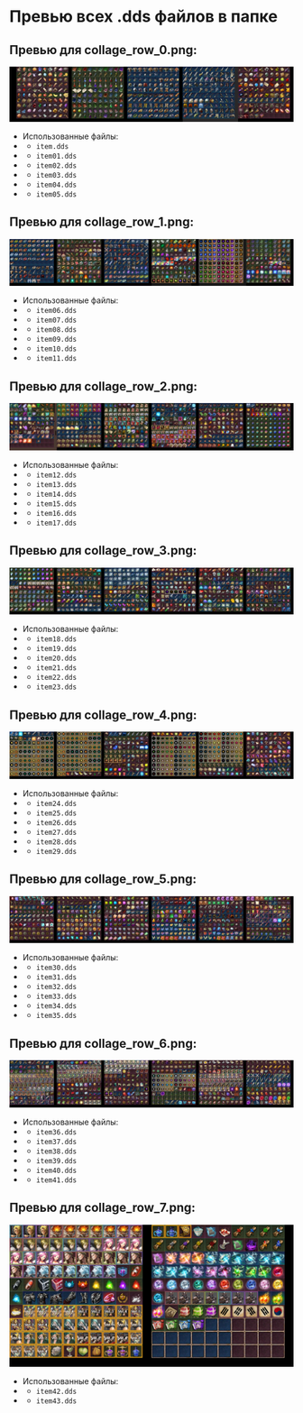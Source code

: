 # Превью всех .dds файлов в папке
## Превью для collage_row_0.png:
![collage_row_0.png](collage_row_0.png)
- Использованные файлы:
- - ``` item.dds ```
- - ``` item01.dds ```
- - ``` item02.dds ```
- - ``` item03.dds ```
- - ``` item04.dds ```
- - ``` item05.dds ```
## Превью для collage_row_1.png:
![collage_row_1.png](collage_row_1.png)
- Использованные файлы:
- - ``` item06.dds ```
- - ``` item07.dds ```
- - ``` item08.dds ```
- - ``` item09.dds ```
- - ``` item10.dds ```
- - ``` item11.dds ```
## Превью для collage_row_2.png:
![collage_row_2.png](collage_row_2.png)
- Использованные файлы:
- - ``` item12.dds ```
- - ``` item13.dds ```
- - ``` item14.dds ```
- - ``` item15.dds ```
- - ``` item16.dds ```
- - ``` item17.dds ```
## Превью для collage_row_3.png:
![collage_row_3.png](collage_row_3.png)
- Использованные файлы:
- - ``` item18.dds ```
- - ``` item19.dds ```
- - ``` item20.dds ```
- - ``` item21.dds ```
- - ``` item22.dds ```
- - ``` item23.dds ```
## Превью для collage_row_4.png:
![collage_row_4.png](collage_row_4.png)
- Использованные файлы:
- - ``` item24.dds ```
- - ``` item25.dds ```
- - ``` item26.dds ```
- - ``` item27.dds ```
- - ``` item28.dds ```
- - ``` item29.dds ```
## Превью для collage_row_5.png:
![collage_row_5.png](collage_row_5.png)
- Использованные файлы:
- - ``` item30.dds ```
- - ``` item31.dds ```
- - ``` item32.dds ```
- - ``` item33.dds ```
- - ``` item34.dds ```
- - ``` item35.dds ```
## Превью для collage_row_6.png:
![collage_row_6.png](collage_row_6.png)
- Использованные файлы:
- - ``` item36.dds ```
- - ``` item37.dds ```
- - ``` item38.dds ```
- - ``` item39.dds ```
- - ``` item40.dds ```
- - ``` item41.dds ```
## Превью для collage_row_7.png:
![collage_row_7.png](collage_row_7.png)
- Использованные файлы:
- - ``` item42.dds ```
- - ``` item43.dds ```
